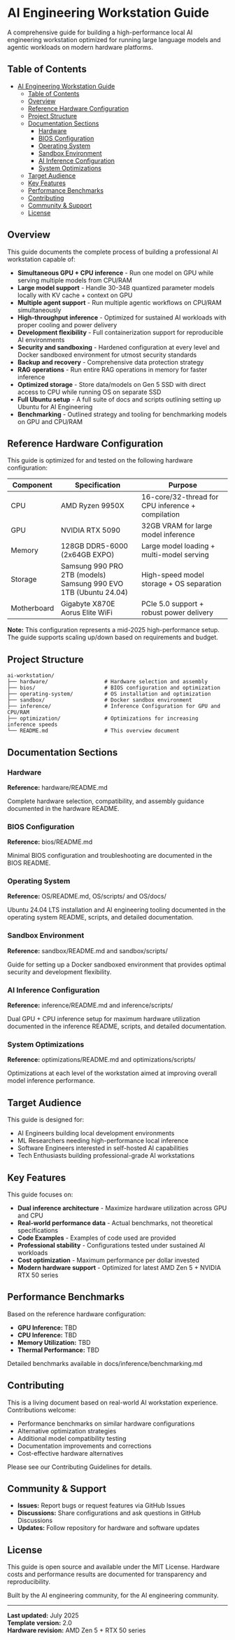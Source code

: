 # AI Engineering Workstation Guide
A comprehensive guide for building a high-performance local AI engineering workstation optimized for running large language models and agentic workloads on modern hardware platforms.

## Table of Contents
- [AI Engineering Workstation Guide](#ai-engineering-workstation-guide)
  - [Table of Contents](#table-of-contents)
  - [Overview](#overview)
  - [Reference Hardware Configuration](#reference-hardware-configuration)
  - [Project Structure](#project-structure)
  - [Documentation Sections](#documentation-sections)
    - [Hardware](#hardware)
    - [BIOS Configuration](#bios-configuration)
    - [Operating System](#operating-system)
    - [Sandbox Environment](#sandbox-environment)
    - [AI Inference Configuration](#ai-inference-configuration)
    - [System Optimizations](#system-optimizations)
  - [Target Audience](#target-audience)
  - [Key Features](#key-features)
  - [Performance Benchmarks](#performance-benchmarks)
  - [Contributing](#contributing)
  - [Community \& Support](#community--support)
  - [License](#license)

## Overview
This guide documents the complete process of building a professional AI workstation capable of:

- **Simultaneous GPU + CPU inference** - Run one model on GPU while serving multiple models from CPU/RAM
- **Large model support** - Handle 30-34B quantized parameter models locally with KV cache + context on GPU
- **Multiple agent support** - Run multiple agentic workflows on CPU/RAM simultaneously
- **High-throughput inference** - Optimized for sustained AI workloads with proper cooling and power delivery
- **Development flexibility** - Full containerization support for reproducible AI environments
- **Security and sandboxing** - Hardened configuration at every level and Docker sandboxed environment for utmost security standards
- **Backup and recovery** - Comprehensive data protection strategy
- **RAG operations** - Run entire RAG operations in memory for faster inference
- **Optimized storage** - Store data/models on Gen 5 SSD with direct access to CPU while running OS on separate SSD
- **Full Ubuntu setup** - A full suite of docs and scripts outlining setting up Ubuntu for AI Engineering
- **Benchmarking** - Outlined strategy and tooling for benchmarking models on GPU and CPU/RAM

## Reference Hardware Configuration
This guide is optimized for and tested on the following hardware configuration:

| Component | Specification | Purpose |
|-----------|---------------|---------|
| CPU | AMD Ryzen 9950X | 16-core/32-thread for CPU inference + compilation |
| GPU | NVIDIA RTX 5090 | 32GB VRAM for large model inference |
| Memory | 128GB DDR5-6000 (2x64GB EXPO) | Large model loading + multi-model serving |
| Storage | Samsung 990 PRO 2TB (models)<br>Samsung 990 EVO 1TB (Ubuntu 24.04) | High-speed model storage + OS separation |
| Motherboard | Gigabyte X870E Aorus Elite WiFi | PCIe 5.0 support + robust power delivery |

**Note:** This configuration represents a mid-2025 high-performance setup. The guide supports scaling up/down based on requirements and budget.

## Project Structure
```
ai-workstation/
├── hardware/                  # Hardware selection and assembly
├── bios/                      # BIOS configuration and optimization
├── operating-system/          # OS installation and optimization
├── sandbox/                   # Docker sandbox environment 
├── inference/                 # Inference Configuration for GPU and CPU/RAM
├── optimization/              # Optimizations for increasing inference speeds
└── README.md                  # This overview document
```

## Documentation Sections

### Hardware
**Reference:** hardware/README.md

Complete hardware selection, compatibility, and assembly guidance documented in the hardware README.

### BIOS Configuration
**Reference:** bios/README.md

Minimal BIOS configuration and troubleshooting are documented in the BIOS README.

### Operating System
**Reference:** OS/README.md, OS/scripts/ and OS/docs/

Ubuntu 24.04 LTS installation and AI engineering tooling documented in the operating system README, scripts, and detailed documentation.

### Sandbox Environment
**Reference:** sandbox/README.md and sandbox/scripts/

Guide for setting up a Docker sandboxed environment that provides optimal security and development flexibility.

### AI Inference Configuration
**Reference:** inference/README.md and inference/scripts/

Dual GPU + CPU inference setup for maximum hardware utilization documented in the inference README, scripts, and detailed documentation.

### System Optimizations
**Reference:** optimizations/README.md and optimizations/scripts/

Optimizations at each level of the workstation aimed at improving overall model inference performance.

## Target Audience
This guide is designed for:

- AI Engineers building local development environments
- ML Researchers needing high-performance local inference
- Software Engineers interested in self-hosted AI capabilities
- Tech Enthusiasts building professional-grade AI workstations

## Key Features
This guide focuses on:

- **Dual inference architecture** - Maximize hardware utilization across GPU and CPU
- **Real-world performance data** - Actual benchmarks, not theoretical specifications
- **Code Examples** - Examples of code used are provided
- **Professional stability** - Configurations tested under sustained AI workloads
- **Cost optimization** - Maximum performance per dollar invested
- **Modern hardware support** - Optimized for latest AMD Zen 5 + NVIDIA RTX 50 series

## Performance Benchmarks
Based on the reference hardware configuration:

- **GPU Inference:** TBD
- **CPU Inference:** TBD
- **Memory Utilization:** TBD
- **Thermal Performance:** TBD

Detailed benchmarks available in docs/inference/benchmarking.md

## Contributing
This is a living document based on real-world AI workstation experience. Contributions welcome:

- Performance benchmarks on similar hardware configurations
- Alternative optimization strategies
- Additional model compatibility testing
- Documentation improvements and corrections
- Cost-effective hardware alternatives

Please see our Contributing Guidelines for details.

## Community & Support
- **Issues:** Report bugs or request features via GitHub Issues
- **Discussions:** Share configurations and ask questions in GitHub Discussions
- **Updates:** Follow repository for hardware and software updates

## License
This guide is open source and available under the MIT License. Hardware costs and performance results are documented for transparency and reproducibility.

Built by the AI engineering community, for the AI engineering community.

---
**Last updated:** July 2025  
**Template version:** 2.0  
**Hardware revision:** AMD Zen 5 + RTX 50 series